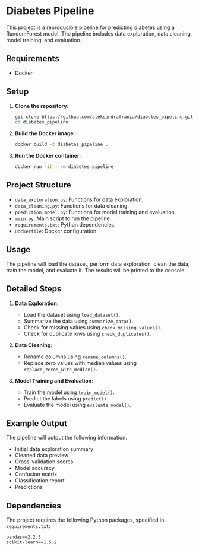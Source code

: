 # Diabetes Pipeline

This project is a reproducible pipeline for predicting diabetes using a RandomForest model. The pipeline includes data exploration, data cleaning, model training, and evaluation.

## Requirements

- Docker

## Setup

1. **Clone the repository**:
    ```sh
    git clone https://github.com/aleksandrafrania/diabetes_pipeline.git
    cd diabetes_pipeline
    ```

2. **Build the Docker image**:
    ```sh
    docker build -t diabetes_pipeline .
    ```

3. **Run the Docker container**:
    ```sh
    docker run -it --rm diabetes_pipeline
    ```

## Project Structure

- `data_exploration.py`: Functions for data exploration.
- `data_cleaning.py`: Functions for data cleaning.
- `prediction_model.py`: Functions for model training and evaluation.
- `main.py`: Main script to run the pipeline.
- `requirements.txt`: Python dependencies.
- `Dockerfile`: Docker configuration.

## Usage

The pipeline will load the dataset, perform data exploration, clean the data, train the model, and evaluate it. The results will be printed to the console.

## Detailed Steps

1. **Data Exploration**:
    - Load the dataset using `load_dataset()`.
    - Summarize the data using `summarize_data()`.
    - Check for missing values using `check_missing_values()`.
    - Check for duplicate rows using `check_duplicates()`.

2. **Data Cleaning**:
    - Rename columns using `rename_columns()`.
    - Replace zero values with median values using `replace_zeros_with_median()`.

3. **Model Training and Evaluation**:
    - Train the model using `train_model()`.
    - Predict the labels using `predict()`.
    - Evaluate the model using `evaluate_model()`.

## Example Output

The pipeline will output the following information:

- Initial data exploration summary
- Cleaned data preview
- Cross-validation scores
- Model accuracy
- Confusion matrix
- Classification report
- Predictions

## Dependencies

The project requires the following Python packages, specified in `requirements.txt`:

```plaintext
pandas==2.2.3
scikit-learn==1.5.2
